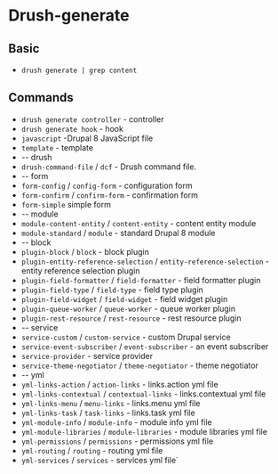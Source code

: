 # Drush-generate

## Basic
* `drush generate | grep content`

## Commands
* `drush generate controller` - controller
* `drush generate hook` - hook
* `javascript` -Drupal 8 JavaScript file
* `template` - template
* -- drush
* `drush-command-file` / `dcf` - Drush command file.
* -- form
* `form-config` / `config-form` - configuration form
* `form-confirm` / `confirm-form` - confirmation form
* `form-simple`  simple form
* -- module
* `module-content-entity` / `content-entity` - content entity module
* `module-standard` / `module` - standard Drupal 8 module
* -- block
* `plugin-block` / `block` - block plugin
* `plugin-entity-reference-selection` / `entity-reference-selection` - entity reference selection plugin
* `plugin-field-formatter` / `field-formatter` - field formatter plugin
* `plugin-field-type` / `field-type` - field type plugin
* `plugin-field-widget` / `field-widget` - field widget plugin
* `plugin-queue-worker` / `queue-worker` - queue worker plugin
* `plugin-rest-resource` / `rest-resource` - rest resource plugin
* -- service
* `service-custom` / `custom-service` - custom Drupal service
* `service-event-subscriber` / `event-subscriber` - an event subscriber
* `service-provider` - service provider
* `service-theme-negotiator` / `theme-negotiator` - theme negotiator
* -- yml
* `yml-links-action` / `action-links` - links.action yml file
* `yml-links-contextual` / `contextual-links` - links.contextual yml file
* `yml-links-menu` / `menu-links` - links.menu yml file
* `yml-links-task` / `task-links` - links.task yml file
* `yml-module-info` / `module-info` - module info yml file
* `yml-module-libraries` / `module-libraries` - module libraries yml file
* `yml-permissions` / `permissions` - permissions yml file
* `yml-routing` / `routing` - routing yml file
* `yml-services` / `services` - services yml file`
